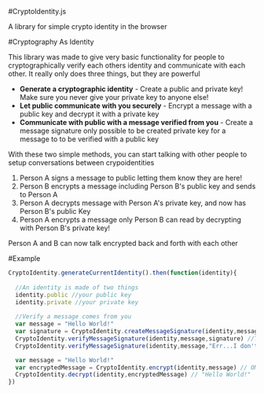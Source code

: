 #CryptoIdentity.js

A library for simple crypto identity in the browser

#Cryptography As Identity

This library was made to give very basic functionality for people to cryptographically verify each others identity and communicate with each other. It really only does three things, but they are powerful

* **Generate a cryptographic identity** - Create a public and private key! Make sure you never give your private key to anyone else!
* **Let public communicate with you securely** - Encrypt a message with a public key and decrypt it with a private key
* **Communicate with public with a message verified from you** - Create a message signature only possible to be created private key for a message to to be verified with a public key

With these two simple methods, you can start talking with other people to setup conversations between crypoidentities

1. Person A signs a message to public letting them know they are here!
2. Person B encrypts a message including Person B's public key and sends to Person A
3. Person A decrypts message with Person A's private key, and now has Person B's public Key
4. Person A encrypts a message only Person B can read by decrypting with Person B's private key!

Person A and B can now talk encrypted back and forth with each other

#Example

```javascript
CryptoIdentity.generateCurrentIdentity().then(function(identity){
  
  //An identity is made of two things
  identity.public //your public key
  identity.private //your private key
  
  //Verify a message comes from you
  var message = "Hello World!"
  var signature = CryptoIdentity.createMessageSignature(identity,message)
  CryptoIdentity.verifyMessageSignature(identity,message,signature) //True!
  CryptoIdentity.verifyMessageSignature(identity,message,"Err...I don't have the signature") //False!

  var message = "Hello World!"
  var encryptedMessage = CryptoIdentity.encrypt(identity,message) // OMG SECRET!
  CryptoIdentity.decrypt(identity,encryptedMessage) // "Hello World!"
})
```
